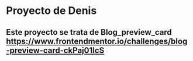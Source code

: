# Proyecto de Denis
## Este proyecto se trata de Blog_preview_card https://www.frontendmentor.io/challenges/blog-preview-card-ckPaj01IcS

<!-- npm run dev -->